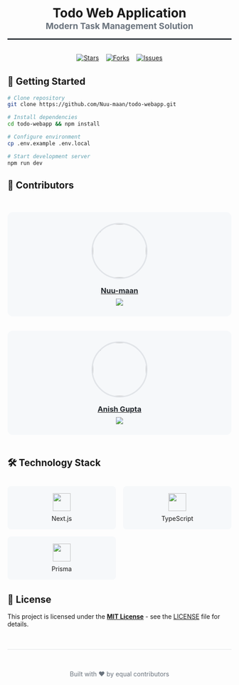 <div align="center">
  <h1 style="border-bottom: 3px solid #2B3137; padding-bottom: 1rem;">
    Todo Web Application
    <br>
    <small style="font-size: 1.2rem; color: #6A737D;">Modern Task Management Solution</small>
  </h1>

  <div style="display: flex; gap: 1rem; justify-content: center; margin: 2rem 0;">
    <a href="https://github.com/Nuu-maan/todo-webapp/stargazers">
      <img src="https://img.shields.io/github/stars/Nuu-maan/todo-webapp?style=flat-square&logo=github&color=586069&labelColor=24292E" alt="Stars">
    </a>
    <a href="https://github.com/Nuu-maan/todo-webapp/network/members">
      <img src="https://img.shields.io/github/forks/Nuu-maan/todo-webapp?style=flat-square&logo=github&color=586069&labelColor=24292E" alt="Forks">
    </a>
    <a href="https://github.com/Nuu-maan/todo-webapp/issues">
      <img src="https://img.shields.io/github/issues/Nuu-maan/todo-webapp?style=flat-square&logo=github&color=586069&labelColor=24292E" alt="Issues">
    </a>
  </div>
</div>

## 🚀 Getting Started

```bash
# Clone repository
git clone https://github.com/Nuu-maan/todo-webapp.git

# Install dependencies
cd todo-webapp && npm install

# Configure environment
cp .env.example .env.local

# Start development server
npm run dev
```

## 🌟 Contributors

<div align="center" style="display: grid; grid-template-columns: repeat(auto-fit, minmax(250px, 1fr)); gap: 2rem; margin: 3rem 0;">

<div style="padding: 1.5rem; background: #F6F8FA; border-radius: 12px; text-align: center;">
  <a href="https://github.com/Nuu-maan">
    <img src="https://avatars.githubusercontent.com/Nuu-maan" width="120" style="border-radius: 50%; border: 3px solid #E1E4E8; margin-bottom: 1rem;">
    <h3 style="margin: 0; color: #24292E;">Nuu-maan</h3>
    <div style="margin-top: 0.5rem;">
      <a href="https://github.com/Nuu-maan" style="text-decoration: none;">
        <img src="https://img.shields.io/badge/GitHub-Profile-181717?style=flat-square&logo=github">
      </a>
    </div>
  </a>
</div>

<div style="padding: 1.5rem; background: #F6F8FA; border-radius: 12px; text-align: center;">
  <a href="https://github.com/anisvsc">
    <img src="https://avatars.githubusercontent.com/anisvsc" width="120" style="border-radius: 50%; border: 3px solid #E1E4E8; margin-bottom: 1rem;">
    <h3 style="margin: 0; color: #24292E;">Anish Gupta</h3>
    <div style="margin-top: 0.5rem;">
      <a href="https://github.com/anisvsc" style="text-decoration: none;">
        <img src="https://img.shields.io/badge/GitHub-Profile-181717?style=flat-square&logo=github">
      </a>
    </div>
  </a>
</div>

</div>

## 🛠 Technology Stack

<div align="center" style="display: grid; grid-template-columns: repeat(auto-fit, minmax(160px, 1fr)); gap: 1rem; margin: 2rem 0;">
  <div style="padding: 1rem; background: #F6F8FA; border-radius: 8px;">
    <img src="https://upload.wikimedia.org/wikipedia/commons/8/8e/Nextjs-logo.svg" width="40">
    <p style="margin: 0.5rem 0 0 0;">Next.js</p>
  </div>
  <div style="padding: 1rem; background: #F6F8FA; border-radius: 8px;">
    <img src="https://upload.wikimedia.org/wikipedia/commons/4/4c/Typescript_logo_2020.svg" width="40">
    <p style="margin: 0.5rem 0 0 0;">TypeScript</p>
  </div>
  <div style="padding: 1rem; background: #F6F8FA; border-radius: 8px;">
    <img src="https://prismalens.vercel.app/header-logo.svg" width="40">
    <p style="margin: 0.5rem 0 0 0;">Prisma</p>
  </div>
</div>

## 📄 License

This project is licensed under the **[MIT License](LICENSE)** - see the [LICENSE](LICENSE) file for details.

<div align="center" style="margin-top: 3rem; padding: 2rem 0; border-top: 1px solid #E1E4E8;">
  <p style="color: #6A737D;">Built with ❤️ by equal contributors</p>
</div>